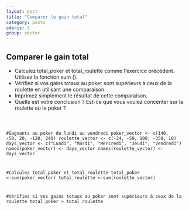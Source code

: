 ```yaml
---
layout: post
title: "Comparer le gain total"
category: posts
oderis: 3
group: vector
---
```


<h2>Comparer le gain total</h2>

- Calculez total_poker et total_roulette comme l'exercice précédent. Utilisez la fonction sum ().
- Vérifiez si vos gains totaux au poker sont supérieurs à ceux de la roulette en utilisant une comparaison. 
- Imprimez simplement le résultat de cette comparaison. 
- Quelle est votre conclusion ? Est-ce que vous voulez concenter sur la roulette ou le poker ?

<html>
<head>
<meta http-equiv="Content-Type" content="text/html; charset=utf-8" />
<style>
.dcl__index-module__console--2YAI1, .dcl__index-module__editor--m_p4P {font-size: 15px !important; }
.lm_header .lm_tab .lm_title {font-size: 15px !important;}
.dcl__Button-module__extra-small--2toEt, .dcl__Button-module__small--1VJc5 {font-size: 15px;}
</style>
</head>
        <body>
            <script type="text/javascript" src="//cdn.datacamp.com/dcl-react.js.gz"></script>
            <div data-datacamp-exercise data-lang="r">
            <code data-type="sample-code">

#Gagnants au poker du lundi au vendredi
poker_vector <- c(140, -50, 20, -120, 240)
roulette_vector <- c(-24, -50, 100, -350, 10)
days_vector <- c("Lundi", "Mardi", "Mercredi", "Jeudi", "Vendredi")
names(poker_vector) <- days_vector
names(roulette_vector) <- days_vector

#Calculez total_poker et total_roulette 
total_poker <-sum(poker_vector)
total_roulette <-sum(roulette_vector)

#Vérifiez si vos gains totaux au poker sont supérieurs à ceux de la roulette 
total_poker > total_roulette

</code>
</div>
</body>
</html>
